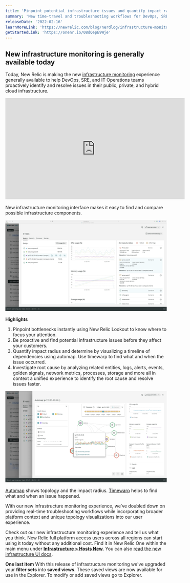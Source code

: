 ```yaml
---
title: 'Pinpoint potential infrastructure issues and quantify impact radius with a new infrastructure monitoring experience'
summary: 'New time-travel and troubleshooting workflows for DevOps, SRE, and IT Ops teams make it possible to quickly pinpoint, isolate, and compare offending on-premises, cloud, or hybrid infrastructure components, determine incident impact radius, and identify root cause.'
releaseDate: '2022-02-16'
learnMoreLink: 'https://newrelic.com/blog/nerdlog/infrastructure-monitoring-in-preview'
getStartedLink: 'https://onenr.io/08dQepE9Wje'
---
```


## New infrastructure monitoring is generally available today
Today, New Relic is making the new [infrastructure monitoring](https://newrelic.com/products/infrastructure) experience generally available to help DevOps, SRE, and IT Operations teams proactively identify and resolve issues in their public, private, and hybrid cloud infrastructure.

<iframe width="560" height="315" src="https://youtube.com/embed/Ro0DCRHxyU8" frameborder="0" allow="accelerometer; autoplay; clipboard-write; encrypted-media; gyroscope; picture-in-picture" allowfullscreen></iframe>

New infrastructure monitoring interface makes it easy to find and compare possible infrastructure components.

![New infrastructure monitoring user interface](./images/RelatedEntitiesGA.webp  "New infrastructure monitoring user interface")

**Highlights**
1. Pinpoint bottlenecks instantly using New Relic Lookout to know where to focus your attention.
2. Be proactive and find potential infrastructure issues before they affect your customers.
3. Quantify impact radius and determine by visualizing a timeline of dependencies using automap. Use timewarp to find what and when the issue occurred.
4. Investigate root cause by analyzing related entities, logs, alerts, events, golden signals, network metrics, processes, storage and more all in context a unified experience to identify the root cause and resolve issues faster.

![Automap with timewarp](./images/RootCauseGA.webp "Automap with timewarp")

[Automap](https://docs.newrelic.com/docs/new-relic-one/use-new-relic-one/ui-data/automaps/) shows topology and the impact radius. [Timewarp](https://docs.newrelic.com/docs/new-relic-one/use-new-relic-one/ui-data/automaps/#timewarp-cursor) helps to find what and when an issue happened.

With our new infrastructure monitoring experience, we’ve doubled down on providing real-time troubleshooting workflows while incorporating broader platform context and unique topology visualizations into our user experience.

Check out our new infrastructure monitoring experience and tell us what you think. New Relic full platform access users across all regions can start using it today without any additional cost. Find it in New Relic One within the main menu under **[Infrastructure > Hosts New](https://onenr.io/08dQepE9Wje)**. You can also [read the new infrastructure UI docs](https://docs.newrelic.com/docs/infrastructure/infrastructure-ui-pages/infrastructure-ui-entities/).

**One last item**
With this release of infrastructure monitoring we've upgraded your **filter sets** into **saved views**. These saved views are now available for use in the Explorer. To modify or add saved views go to Explorer.
